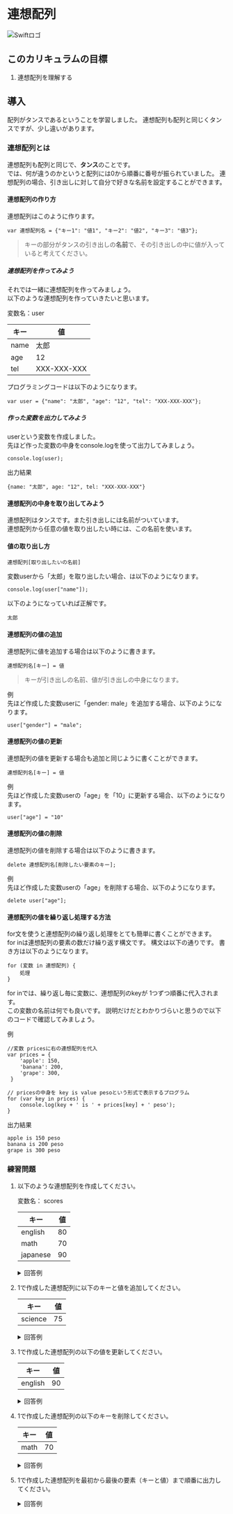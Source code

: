# 連想配列
![Swiftロゴ](./img/kagu_tansu.png)

## このカリキュラムの目標
1. 連想配列を理解する

## 導入
配列がタンスであるということを学習しました。
連想配列も配列と同じくタンスですが、少し違いがあります。

### 連想配列とは
連想配列も配列と同じで、**タンス**のことです。  
では、何が違うのかというと配列には0から順番に番号が振られていました。
連想配列の場合、引き出しに対して自分で好きな名前を設定することができます。

#### 連想配列の作り方
連想配列はこのように作ります。

```
var 連想配列名 = {"キー1": "値1", "キー2": "値2", "キー3": "値3"};
```

> キーの部分がタンスの引き出しの**名前**で、その引き出しの中に値が入っていると考えてください。

##### 連想配列を作ってみよう
それでは一緒に連想配列を作ってみましょう。   
以下のような連想配列を作っていきたいと思います。

変数名：user

|キー|値|
|---|---|
|name|太郎|
|age|12|
|tel|XXX-XXX-XXX|

プログラミングコードは以下のようになります。

```
var user = {"name": "太郎", "age": "12", "tel": "XXX-XXX-XXX"};
```

##### 作った変数を出力してみよう
userという変数を作成しました。  
先ほど作った変数の中身をconsole.logを使って出力してみましょう。

```
console.log(user);
```

出力結果

```
{name: "太郎", age: "12", tel: "XXX-XXX-XXX"}
```

#### 連想配列の中身を取り出してみよう
連想配列はタンスです。また引き出しには名前がついています。  
連想配列から任意の値を取り出したい時には、この名前を使います。

#### 値の取り出し方

```
連想配列[取り出したいの名前]
```

変数userから「太郎」を取り出したい場合、は以下のようになります。

```
console.log(user["name"]);
```

以下のようになっていれば正解です。

```
太郎
```

#### 連想配列の値の追加
連想配列に値を追加する場合は以下のように書きます。

```
連想配列名[キー] = 値
```

> キーが引き出しの名前、値が引き出しの中身になります。

例  
先ほど作成した変数userに「gender: male」を追加する場合、以下のようになります。

```
user["gender"] = "male";
```

#### 連想配列の値の更新
連想配列の値を更新する場合も追加と同じように書くことができます。

```
連想配列名[キー] = 値
```

例  
先ほど作成した変数userの「age」を「10」に更新する場合、以下のようになります。

```
user["age"] = "10"
```

#### 連想配列の値の削除
連想配列の値を削除する場合は以下のように書きます。

```
delete 連想配列名[削除したい要素のキー];
```

例  
先ほど作成した変数userの「age」を削除する場合、以下のようになります。

```
delete user["age"];
```

#### 連想配列の値を繰り返し処理する方法
for文を使うと連想配列の繰り返し処理をとても簡単に書くことができます。  
for inは連想配列の要素の数だけ繰り返す構文です。 構文は以下の通りです。 
書き方は以下のようになります。

```
for (変数 in 連想配列) {
	処理
}
```

for inでは、繰り返し毎に変数に、連想配列のkeyが 1つずつ順番に代入されます。  
この変数の名前は何でも良いです。 説明だけだとわかりづらいと思うので以下のコードで確認してみましょう。

例

```
//変数 pricesに右の連想配列を代入
var prices = {
    'apple': 150,
    'banana': 200,
    'grape': 300,
 }

// pricesの中身を key is value pesoという形式で表示するプログラム
for (var key in prices) {
    console.log(key + ' is ' + prices[key] + ' peso');
}

```

出力結果

```
apple is 150 peso
banana is 200 peso
grape is 300 peso
```


### 練習問題
1. 以下のような連想配列を作成してください。

	変数名： scores  
	
	|キー|値|
	|---|---|
	|english|80|
	|math|70|
	|japanese|90|
	
	<details><summary>回答例</summary><div>
	
	```
	var scores = {"english": 80, "math": 70, "japanese": 90};
	```
	
	</div></details>
	
	
2. 1で作成した連想配列に以下のキーと値を追加してください。

	|キー|値|
	|---|---|
	|science |75|
	
	
	<details><summary>回答例</summary><div>
	
	```
	scores["science"] = 75;
	```
	
	</div></details>
	
3. 1で作成した連想配列の以下の値を更新してください。

	|キー|値|
	|---|---|
	|english |90|
	
	<details><summary>回答例</summary><div>
	
	```
	scores["english"] = 90;
	```
	
	</div></details>
	
4. 1で作成した連想配列の以下のキーを削除してください。

	|キー|値|
	|---|---|
	|math |70|
	
	<details><summary>回答例</summary><div>
	
	```
	delete scores["math"];
	```
	
	</div></details>
	
5. 1で作成した連想配列を最初から最後の要素（キーと値）まで順番に出力してください。

	<details><summary>回答例</summary><div>
	
	```
	for (var key in scores) {
    console.log(key);
		console.log(scores[key]);
	}
	```
	
	</div></details>